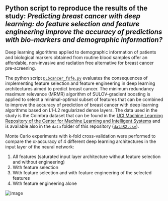 ## Python script to reproduce the results of the study: _Predicting breast cancer with deep learning: do feature selection and feature engineering improve the accuracy of predictions with bio-markers and demographic information?_

Deep learning algorithms applied to demographic information of patients and biological markers obtained from routine blood samples offer an affordable, non-invasive and radiation free alternative for breast cancer pre-screening. 

The python script [`DLbcancer_fsfe.py`](script/DLbcancer_fsfe.py) evaluates the consequences of implementing feature selection and feature engineering in deep learning architectures aimed to predict breast cancer. The minimum redundancy maximum relevance (MRMR) algorithm of SULOV-gradient boosting  is applied to select a minimal-optimal subset of features that can be combined to improve the accuracy of prediction of breast cancer with deep learning algorithms based on L1-L2 regularized dense layers.  The data used in the study is the Coimbra dataset that can be found in the [UCI Machine Learning Repository of the Center for Machine Learning and Intelligent Systems](https://archive.ics.uci.edu/ml/datasets/Breast+Cancer+Coimbra) and is available also in the `data` folder of this repository ([`dataR2.csv`](data/dataR2.csv)).




Monte Carlo experiments with k-fold cross-validation were performed to compare the α-accuracy of 4 different deep learning architectures in the input layer of the neural network: 

1. All features (saturated input layer architecture without feature selection and without engineering)
2. With feature selection
3. With feature selection and with feature engineering of the selected features
4. With feature engineering alone

![image](https://user-images.githubusercontent.com/62504422/187880563-ed734bd6-435d-454f-bff2-1eb06a7271ec.png)
